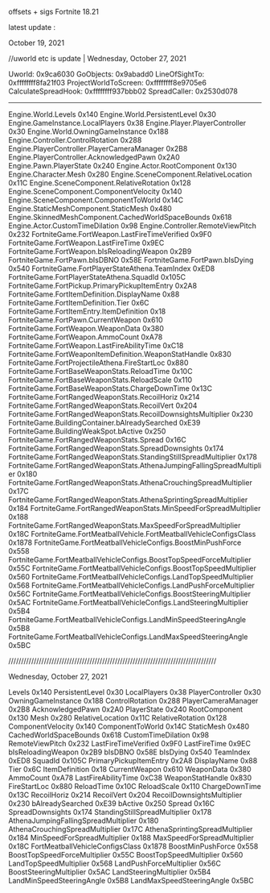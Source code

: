 offsets + sigs Fortnite 18.21

latest update :

October 19, 2021

//uworld etc is update | Wednesday, October 27, 2021

Uworld: 0x9ca6030
GoObjects: 0x9abadd0
LineOfSightTo: 0xffffffff8fa21f03
ProjectWorldToScreen: 0xffffffff8e9705e6
CalculateSpreadHook: 0xffffffff937bbb02
SpreadCaller: 0x2530d078

-------------------

Engine.World.Levels 0x140
Engine.World.PersistentLevel 0x30
Engine.GameInstance.LocalPlayers 0x38
Engine.Player.PlayerController 0x30
Engine.World.OwningGameInstance 0x188
Engine.Controller.ControlRotation 0x288
Engine.PlayerController.PlayerCameraManager 0x2B8
Engine.PlayerController.AcknowledgedPawn 0x2A0
Engine.Pawn.PlayerState 0x240
Engine.Actor.RootComponent 0x130
Engine.Character.Mesh 0x280
Engine.SceneComponent.RelativeLocation 0x11C
Engine.SceneComponent.RelativeRotation 0x128
Engine.SceneComponent.ComponentVelocity 0x140
Engine.SceneComponent.ComponentToWorld 0x14C
Engine.StaticMeshComponent.StaticMesh 0x480
Engine.SkinnedMeshComponent.CachedWorldSpaceBounds 0x618
Engine.Actor.CustomTimeDilation 0x98
Engine.Controller.RemoteViewPitch 0x232
FortniteGame.FortWeapon.LastFireTimeVerified 0x9F0
FortniteGame.FortWeapon.LastFireTime 0x9EC
FortniteGame.FortWeapon.bIsReloadingWeapon 0x2B9
FortniteGame.FortPawn.bIsDBNO 0x58E
FortniteGame.FortPawn.bIsDying 0x540
FortniteGame.FortPlayerStateAthena.TeamIndex 0xED8
FortniteGame.FortPlayerStateAthena.SquadId 0x105C
FortniteGame.FortPickup.PrimaryPickupItemEntry 0x2A8
FortniteGame.FortItemDefinition.DisplayName 0x88
FortniteGame.FortItemDefinition.Tier 0x6C
FortniteGame.FortItemEntry.ItemDefinition 0x18
FortniteGame.FortPawn.CurrentWeapon 0x610
FortniteGame.FortWeapon.WeaponData 0x380
FortniteGame.FortWeapon.AmmoCount 0xA78
FortniteGame.FortWeapon.LastFireAbilityTime 0xC18
FortniteGame.FortWeaponItemDefinition.WeaponStatHandle 0x830
FortniteGame.FortProjectileAthena.FireStartLoc 0x880
FortniteGame.FortBaseWeaponStats.ReloadTime 0x10C
FortniteGame.FortBaseWeaponStats.ReloadScale 0x110
FortniteGame.FortBaseWeaponStats.ChargeDownTime 0x13C
FortniteGame.FortRangedWeaponStats.RecoilHoriz 0x214
FortniteGame.FortRangedWeaponStats.RecoilVert 0x204
FortniteGame.FortRangedWeaponStats.RecoilDownsightsMultiplier 0x230
FortniteGame.BuildingContainer.bAlreadySearched 0xE39
FortniteGame.BuildingWeakSpot.bActive 0x250
FortniteGame.FortRangedWeaponStats.Spread 0x16C
FortniteGame.FortRangedWeaponStats.SpreadDownsights 0x174
FortniteGame.FortRangedWeaponStats.StandingStillSpreadMultiplier 0x178
FortniteGame.FortRangedWeaponStats.AthenaJumpingFallingSpreadMultiplier 0x180
FortniteGame.FortRangedWeaponStats.AthenaCrouchingSpreadMultiplier 0x17C
FortniteGame.FortRangedWeaponStats.AthenaSprintingSpreadMultiplier 0x184
FortniteGame.FortRangedWeaponStats.MinSpeedForSpreadMultiplier 0x188
FortniteGame.FortRangedWeaponStats.MaxSpeedForSpreadMultiplier 0x18C
FortniteGame.FortMeatballVehicle.FortMeatballVehicleConfigsClass 0x1878
FortniteGame.FortMeatballVehicleConfigs.BoostMinPushForce 0x558
FortniteGame.FortMeatballVehicleConfigs.BoostTopSpeedForceMultiplier 0x55C
FortniteGame.FortMeatballVehicleConfigs.BoostTopSpeedMultiplier 0x560
FortniteGame.FortMeatballVehicleConfigs.LandTopSpeedMultiplier 0x568
FortniteGame.FortMeatballVehicleConfigs.LandPushForceMultiplier 0x56C
FortniteGame.FortMeatballVehicleConfigs.BoostSteeringMultiplier 0x5AC
FortniteGame.FortMeatballVehicleConfigs.LandSteeringMultiplier 0x5B4
FortniteGame.FortMeatballVehicleConfigs.LandMinSpeedSteeringAngle 0x5B8
FortniteGame.FortMeatballVehicleConfigs.LandMaxSpeedSteeringAngle 0x5BC

//////////////////////////////////////////////////////////////////////////////////

Wednesday, October 27, 2021

Levels 0x140
PersistentLevel 0x30
LocalPlayers 0x38
PlayerController 0x30
OwningGameInstance 0x188
ControlRotation 0x288
PlayerCameraManager 0x2B8
AcknowledgedPawn 0x2A0
PlayerState 0x240
RootComponent 0x130
Mesh 0x280
RelativeLocation 0x11C
RelativeRotation 0x128
ComponentVelocity 0x140
ComponentToWorld 0x14C
StaticMesh 0x480
CachedWorldSpaceBounds 0x618
CustomTimeDilation 0x98
RemoteViewPitch 0x232
LastFireTimeVerified 0x9F0
LastFireTime 0x9EC
bIsReloadingWeapon 0x2B9
bIsDBNO 0x58E
bIsDying 0x540
TeamIndex 0xED8
SquadId 0x105C
PrimaryPickupItemEntry 0x2A8
DisplayName 0x88
Tier 0x6C
ItemDefinition 0x18
CurrentWeapon 0x610
WeaponData 0x380
AmmoCount 0xA78
LastFireAbilityTime 0xC38
WeaponStatHandle 0x830
FireStartLoc 0x880
ReloadTime 0x10C
ReloadScale 0x110
ChargeDownTime 0x13C
RecoilHoriz 0x214
RecoilVert 0x204
RecoilDownsightsMultiplier 0x230
bAlreadySearched 0xE39
bActive 0x250
Spread 0x16C
SpreadDownsights 0x174
StandingStillSpreadMultiplier 0x178
AthenaJumpingFallingSpreadMultiplier 0x180
AthenaCrouchingSpreadMultiplier 0x17C
AthenaSprintingSpreadMultiplier 0x184
MinSpeedForSpreadMultiplier 0x188
MaxSpeedForSpreadMultiplier 0x18C
FortMeatballVehicleConfigsClass 0x1878
BoostMinPushForce 0x558
BoostTopSpeedForceMultiplier 0x55C
BoostTopSpeedMultiplier 0x560
LandTopSpeedMultiplier 0x568
LandPushForceMultiplier 0x56C
BoostSteeringMultiplier 0x5AC
LandSteeringMultiplier 0x5B4
LandMinSpeedSteeringAngle 0x5B8
LandMaxSpeedSteeringAngle 0x5BC
